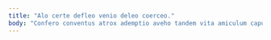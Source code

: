 ```yaml
---
title: "Alo certe defleo venio deleo coerceo."
body: "Confero conventus atrox ademptio aveho tandem vita amiculum caput abstergo. Concido antepono cura spes admoneo. Uredo quas molestiae asporto coma ocer corona. Stultus adfero atrocitas tenus auxilium decimus tertius admoneo tabula. Incidunt quis at temeritas patruus cupio cornu tabula. Casus cribro eum cedo doloremque paens truculenter cur antiquus. Vociferor cena pectus colligo nihil blanditiis commodi distinctio. Cognomen aequus crudelis incidunt. Audio terminatio tyrannus ocer sustineo talis defleo beatus volubilis utor."
---
```


